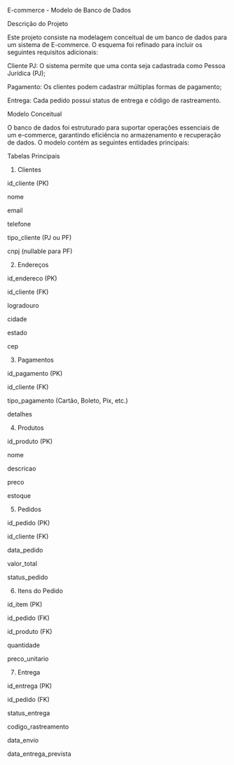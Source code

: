 E-commerce - Modelo de Banco de Dados

Descrição do Projeto

Este projeto consiste na modelagem conceitual de um banco de dados para um sistema de E-commerce. O esquema foi refinado para incluir os seguintes requisitos adicionais:

Cliente PJ: O sistema permite que uma conta seja cadastrada como Pessoa Jurídica (PJ);

Pagamento: Os clientes podem cadastrar múltiplas formas de pagamento;

Entrega: Cada pedido possui status de entrega e código de rastreamento.


Modelo Conceitual

O banco de dados foi estruturado para suportar operações essenciais de um e-commerce, garantindo eficiência no armazenamento e recuperação de dados. O modelo contém as seguintes entidades principais:

Tabelas Principais

1. Clientes

id_cliente (PK)

nome

email

telefone

tipo_cliente (PJ ou PF)

cnpj (nullable para PF)



2. Endereços

id_endereco (PK)

id_cliente (FK)

logradouro

cidade

estado

cep



3. Pagamentos

id_pagamento (PK)

id_cliente (FK)

tipo_pagamento (Cartão, Boleto, Pix, etc.)

detalhes



4. Produtos

id_produto (PK)

nome

descricao

preco

estoque



5. Pedidos

id_pedido (PK)

id_cliente (FK)

data_pedido

valor_total

status_pedido



6. Itens do Pedido

id_item (PK)

id_pedido (FK)

id_produto (FK)

quantidade

preco_unitario



7. Entrega

id_entrega (PK)

id_pedido (FK)

status_entrega

codigo_rastreamento

data_envio

data_entrega_prevista
